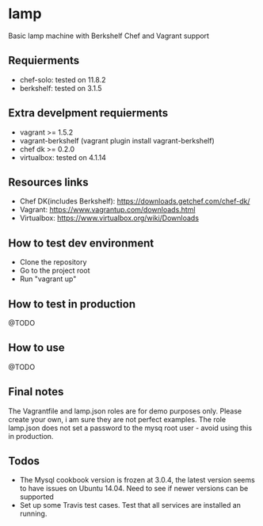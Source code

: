 lamp
====

Basic lamp machine with Berkshelf Chef and Vagrant support


Requierments
------------
* chef-solo: tested on 11.8.2
* berkshelf: tested on 3.1.5

Extra develpment requierments
-----------------------------
* vagrant >= 1.5.2
* vagrant-berkshelf (vagrant plugin install vagrant-berkshelf)
* chef dk >= 0.2.0
* virtualbox: tested on 4.1.14
 

Resources links
---------------
* Chef DK(includes Berkshelf): https://downloads.getchef.com/chef-dk/
* Vagrant: https://www.vagrantup.com/downloads.html
* Virtualbox: https://www.virtualbox.org/wiki/Downloads


How to test dev environment
---------------------------
- Clone the repository
- Go to the project root
- Run "vagrant up"

How to test in production
-------------------------
@TODO

How to use
----------
@TODO

Final notes
-----------
The Vagrantfile and lamp.json roles are for demo purposes only. 
Please create your own, i am sure they are not perfect examples.
The role lamp.json does not set a password to the mysq root user - avoid using this in production.

Todos
------
- The Mysql cookbook version is frozen at 3.0.4, the latest version seems to have issues on Ubuntu 14.04. Need to see if newer versions can be supported
- Set up some Travis test cases. Test that all services are installed an running.
